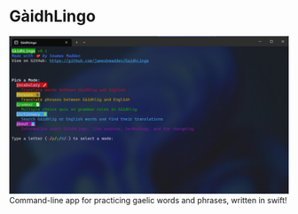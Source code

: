 # GàidhLingo
![](./.github/readme/homepage.jpg)
Command-line app for practicing gaelic words and phrases, written in swift!